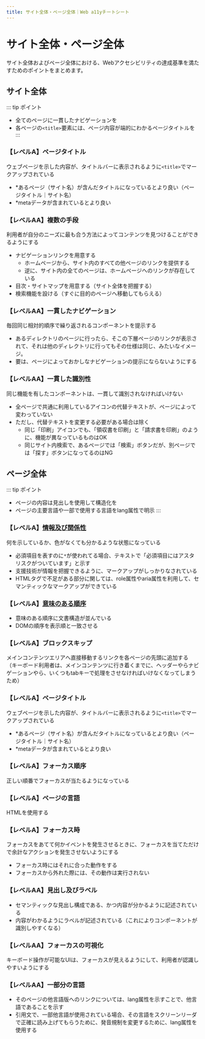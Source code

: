 ```yaml
---
title: サイト全体・ページ全体｜Web a11yチートシート
---
```


# サイト全体・ページ全体
サイト全体およびページ全体における、Webアクセシビリティの達成基準を満たすためのポイントをまとめます。

## サイト全体
::: tip ポイント
* 全てのページに一貫したナビゲーションを
* 各ページの`<title>`要素には、ページ内容が端的にわかるページタイトルを
:::

### 【レベルA】ページタイトル
ウェブページを示した内容が、タイトルバーに表示されるように`<title>`でマークアップされている

* *あるページ（サイト名）が含んだタイトルになっているとより良い（ページタイトル｜サイト名）
* *metaデータが含まれているとより良い

###  【レベルAA】複数の手段
利用者が自分のニーズに最も合う方法によってコンテンツを見つけることができるようにする

* ナビゲーションリンクを用意する
    * ホームページから、サイト内のすべての他ページのリンクを提供する
    * 逆に、サイト内の全てのページは、ホームページへのリンクが存在している
* 目次・サイトマップを用意する（サイト全体を把握する）
* 検索機能を設ける（すぐに目的のページへ移動してもらえる）

### 【レベルAA】一貫したナビゲーション
毎回同じ相対的順序で繰り返されるコンポーネントを提示する

* あるディレクトリのページに行ったら、そこの下層ページのリンクが表示されて、それは他のディレクトリに行ってもその仕様は同じ、みたいなイメージ。
* 要は、ページによっておかしなナビゲーションの提示にならないようにする

### 【レベルAA】一貫した識別性
同じ機能を有したコンポーネントは、一貫して識別されなければいけない

* 全ページで共通に利用しているアイコンの代替テキストが、ページによって変わっていない
* ただし、代替テキストを変更する必要がある場合は除く
    * 同じ「印刷」アイコンでも、「領収書を印刷」と「請求書を印刷」のように、機能が異なっているものはOK
    * 同じサイト内検索で、あるページでは「検索」ボタンだが、別ページでは「探す」ボタンになってるのはNG

## ページ全体
::: tip ポイント
* ページの内容は見出しを使用して構造化を
* ページの主要言語や一部で使用する言語をlang属性で明示
:::

### 【レベルA】[情報及び関係性](https://waic.jp/docs/UNDERSTANDING-WCAG20/content-structure-separation-programmatic.html) 

何を示しているか、色がなくても分かるような状態になっている

* 必須項目を表すのに`*`が使われてる場合、テキストで「必須項目にはアスタリスクがついています」と示す
* 支援技術が情報を把握できるように、マークアップがしっかりなされている
* HTMLタグで不足がある部分に関しては、role属性やaria属性を利用して、セマンティックなマークアップができている

### 【レベルA】[意味のある順序](https://waic.jp/docs/UNDERSTANDING-WCAG20/content-structure-separation-sequence.html)

* 意味のある順序に文書構造が並んでいる
* DOMの順序を表示順と一致させる

### 【レベルA】ブロックスキップ
メインコンテンツエリアへ直接移動するリンクを各ページの先頭に追加する
（キーボード利用者は、メインコンテンツに行き着くまでに、ヘッダーやらナビゲーションやら、いくつもtabキーで処理をさせなければいけなくなってしまうため）

###  【レベルA】ページタイトル

ウェブページを示した内容が、タイトルバーに表示されるように`<title>`でマークアップされている

* *あるページ（サイト名）が含んだタイトルになっているとより良い（ページタイトル｜サイト名）
* *metaデータが含まれているとより良い

### 【レベルA】フォーカス順序
正しい順番でフォーカスが当たるようになっている

### 【レベルA】ページの言語
HTMLを使用する

### 【レベルA】フォーカス時
フォーカスをあてて何かイベントを発生させるときに、フォーカスを当てただけで余計なアクションを発生させないようにする

* フォーカス時にはそれに合った動作をする
* フォーカスから外れた際には、その動作は実行されない

### 【レベルAA】見出し及びラベル

* セマンティックな見出し構成である、かつ内容が分かるように記述されている
* 内容がわかるようにラベルが記述されている（これによりコンポーネントが識別しやすくなる）

### 【レベルAA】フォーカスの可視化
キーボード操作が可能なUIは、フォーカスが見えるようにして、利用者が認識しやすいようにする

### 【レベルAA】一部分の言語

* そのページの他言語版へのリンクについては、lang属性を示すことで、他言語であることを示す
* 引用文で、一部他言語が使用されている場合、その言語をスクリーンリーダで正確に読み上げてもらうために、発音規制を変更するために、lang属性を使用する

